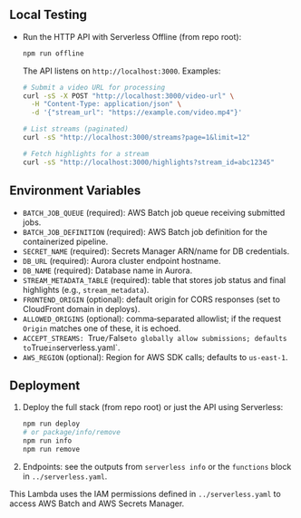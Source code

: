 ## Local Testing

- Run the HTTP API with Serverless Offline (from repo root):
  ```bash
  npm run offline
  ```
  The API listens on `http://localhost:3000`. Examples:
  ```bash
  # Submit a video URL for processing
  curl -sS -X POST "http://localhost:3000/video-url" \
    -H "Content-Type: application/json" \
    -d '{"stream_url": "https://example.com/video.mp4"}'

  # List streams (paginated)
  curl -sS "http://localhost:3000/streams?page=1&limit=12"

  # Fetch highlights for a stream
  curl -sS "http://localhost:3000/highlights?stream_id=abc12345"
  ```
## Environment Variables

- `BATCH_JOB_QUEUE` (required): AWS Batch job queue receiving submitted jobs.
- `BATCH_JOB_DEFINITION` (required): AWS Batch job definition for the containerized pipeline.
- `SECRET_NAME` (required): Secrets Manager ARN/name for DB credentials.
- `DB_URL` (required): Aurora cluster endpoint hostname.
- `DB_NAME` (required): Database name in Aurora.
- `STREAM_METADATA_TABLE` (required): table that stores job status and final highlights (e.g., `stream_metadata`).
- `FRONTEND_ORIGIN` (optional): default origin for CORS responses (set to CloudFront domain in deploys).
- `ALLOWED_ORIGINS` (optional): comma‑separated allowlist; if the request `Origin` matches one of these, it is echoed.
- `ACCEPT_STREAMS: `True`/`False` to globally allow submissions; defaults to `True` in `serverless.yaml`.
- `AWS_REGION` (optional): Region for AWS SDK calls; defaults to `us-east-1`.

## Deployment

1. Deploy the full stack (from repo root) or just the API using Serverless:
   ```bash
   npm run deploy
   # or package/info/remove
   npm run info
   npm run remove
   ```
2. Endpoints: see the outputs from `serverless info` or the `functions` block in `../serverless.yaml`.

This Lambda uses the IAM permissions defined in `../serverless.yaml` to access AWS Batch and AWS Secrets Manager.
